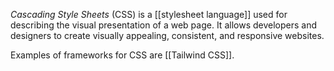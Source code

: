 *Cascading Style Sheets* (CSS) is a [[stylesheet language]] used for describing the visual presentation of a web page. It allows developers and designers to create visually appealing, consistent, and responsive websites. 

Examples of frameworks for CSS are [[Tailwind CSS]]. 
